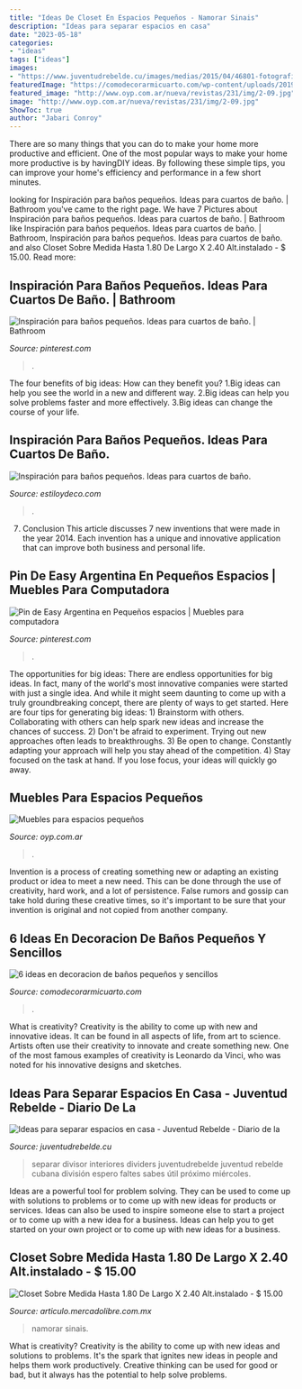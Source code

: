 ```yaml
---
title: "Ideas De Closet En Espacios Pequeños - Namorar Sinais"
description: "Ideas para separar espacios en casa"
date: "2023-05-18"
categories:
- "ideas"
tags: ["ideas"]
images:
- "https://www.juventudrebelde.cu/images/medias/2015/04/46801-fotografia-g.jpg"
featuredImage: "https://comodecorarmicuarto.com/wp-content/uploads/2019/09/economica-decoracion-de-baños-pequeños-y-sencillos.jpg"
featured_image: "http://www.oyp.com.ar/nueva/revistas/231/img/2-09.jpg"
image: "http://www.oyp.com.ar/nueva/revistas/231/img/2-09.jpg"
ShowToc: true
author: "Jabari Conroy"
---
```



There are so many things that you can do to make your home more productive and efficient. One of the most popular ways to make your home more productive is by havingDIY ideas. By following these simple tips, you can improve your home's efficiency and performance in a few short minutes.

	

		
looking for Inspiración para baños pequeños. Ideas para cuartos de baño. | Bathroom you've came to the right page. We have 7 Pictures about Inspiración para baños pequeños. Ideas para cuartos de baño. | Bathroom like Inspiración para baños pequeños. Ideas para cuartos de baño. | Bathroom, Inspiración para baños pequeños. Ideas para cuartos de baño. and also Closet Sobre Medida Hasta 1.80 De Largo X 2.40 Alt.instalado - $ 15.00. Read more:
		
    
## Inspiración Para Baños Pequeños. Ideas Para Cuartos De Baño. | Bathroom

<img loading=lazy src="https://i.pinimg.com/736x/08/09/b2/0809b2028dccc61eba1de36f8281bc3a.jpg" onerror="this.onerror=null;this.src='https://tse4.mm.bing.net/th?id=OIP.mfxGthJCU4hZG7rpAdEtawHaLH&amp;pid=15.1';" alt="Inspiración para baños pequeños. Ideas para cuartos de baño. | Bathroom">

_Source: pinterest.com_

>. 

	

The four benefits of big ideas: How can they benefit you?
1.Big ideas can help you see the world in a new and different way.
2.Big ideas can help you solve problems faster and more effectively.
3.Big ideas can change the course of your life.

    
## Inspiración Para Baños Pequeños. Ideas Para Cuartos De Baño.

<img loading=lazy src="https://www.estiloydeco.com/wp-content/uploads/2015/04/inspiracion-para-banos-pequenos-7.jpg" onerror="this.onerror=null;this.src='https://tse4.mm.bing.net/th?id=OIP.WWMYEkYIzbePcWOuG7GaBwHaJ4&amp;pid=15.1';" alt="Inspiración para baños pequeños. Ideas para cuartos de baño.">

_Source: estiloydeco.com_

>. 

	

7. Conclusion
This article discusses 7 new inventions that were made in the year 2014. Each invention has a unique and innovative application that can improve both business and personal life.

    
## Pin De Easy Argentina En Pequeños Espacios | Muebles Para Computadora

<img loading=lazy src="https://i.pinimg.com/736x/b3/22/d5/b322d506d04260783645b539c06527a7.jpg" onerror="this.onerror=null;this.src='https://tse3.mm.bing.net/th?id=OIP.7TVk5GJX2UTewTti6tCMVgHaK2&amp;pid=15.1';" alt="Pin de Easy Argentina en Pequeños espacios | Muebles para computadora">

_Source: pinterest.com_

>. 

	

The opportunities for big ideas:
There are endless opportunities for big ideas. In fact, many of the world's most innovative companies were started with just a single idea. And while it might seem daunting to come up with a truly groundbreaking concept, there are plenty of ways to get started. Here are four tips for generating big ideas: 1) Brainstorm with others. Collaborating with others can help spark new ideas and increase the chances of success. 2) Don't be afraid to experiment. Trying out new approaches often leads to breakthroughs. 3) Be open to change. Constantly adapting your approach will help you stay ahead of the competition. 4) Stay focused on the task at hand. If you lose focus, your ideas will quickly go away.

    
## Muebles Para Espacios Pequeños

<img loading=lazy src="http://www.oyp.com.ar/nueva/revistas/231/img/2-09.jpg" onerror="this.onerror=null;this.src='https://tse4.mm.bing.net/th?id=OIP.f_gguAK6boTsja7XXGNSiQHaHa&amp;pid=15.1';" alt="Muebles para espacios pequeños">

_Source: oyp.com.ar_

>. 

	

Invention is a process of creating something new or adapting an existing product or idea to meet a new need. This can be done through the use of creativity, hard work, and a lot of persistence. False rumors and gossip can take hold during these creative times, so it's important to be sure that your invention is original and not copied from another company.

    
## 6 Ideas En Decoracion De Baños Pequeños Y Sencillos

<img loading=lazy src="https://comodecorarmicuarto.com/wp-content/uploads/2019/09/economica-decoracion-de-baños-pequeños-y-sencillos.jpg" onerror="this.onerror=null;this.src='https://tse4.mm.bing.net/th?id=OIP.OOGfl4S6A4BadS9BAxsGJgAAAA&amp;pid=15.1';" alt="6 ideas en decoracion de baños pequeños y sencillos">

_Source: comodecorarmicuarto.com_

>. 

	

What is creativity?
Creativity is the ability to come up with new and innovative ideas. It can be found in all aspects of life, from art to science. Artists often use their creativity to innovate and create something new. One of the most famous examples of creativity is Leonardo da Vinci, who was noted for his innovative designs and sketches.

    
## Ideas Para Separar Espacios En Casa - Juventud Rebelde - Diario De La

<img loading=lazy src="https://www.juventudrebelde.cu/images/medias/2015/04/46801-fotografia-g.jpg" onerror="this.onerror=null;this.src='https://tse4.mm.bing.net/th?id=OIP.oo3OkfF_ZsVyntuQL6opsAHaKW&amp;pid=15.1';" alt="Ideas para separar espacios en casa - Juventud Rebelde - Diario de la">

_Source: juventudrebelde.cu_

>separar divisor interiores dividers juventudrebelde juventud rebelde cubana división espero faltes sabes útil próximo miércoles. 

	

Ideas are a powerful tool for problem solving. They can be used to come up with solutions to problems or to come up with new ideas for products or services. Ideas can also be used to inspire someone else to start a project or to come up with a new idea for a business. Ideas can help you to get started on your own project or to come up with new ideas for a business.

    
## Closet Sobre Medida Hasta 1.80 De Largo X 2.40 Alt.instalado - $ 15.00

<img loading=lazy src="https://http2.mlstatic.com/closet-sobre-medida-hasta-180-de-largo-x-240-altinstalado-D_NQ_NP_945721-MLM20837713296_072016-F.jpg" onerror="this.onerror=null;this.src='https://tse4.mm.bing.net/th?id=OIP.zpxmtVsLBcSNOOPlMxmwLgHaNK&amp;pid=15.1';" alt="Closet Sobre Medida Hasta 1.80 De Largo X 2.40 Alt.instalado - $ 15.00">

_Source: articulo.mercadolibre.com.mx_

>namorar sinais. 

	

What is creativity?
Creativity is the ability to come up with new ideas and solutions to problems. It's the spark that ignites new ideas in people and helps them work productively. Creative thinking can be used for good or bad, but it always has the potential to help solve problems.

